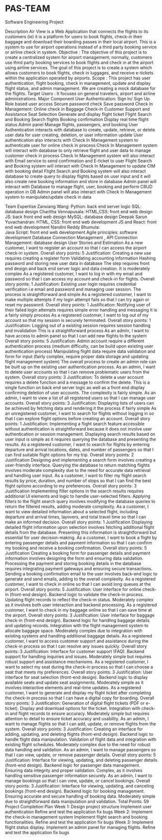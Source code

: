 # PAS-TEAM
Software Engineering Project

Description
Air View is a Web Application that connects the flights to its customers (ie) it is a platform for users to book flights, check-in their baggage and download their boarding passes in their local airport. This is a system to use for airport operations instead of a third party booking service or airline check in system.
Objective :
The objective of this project is to create a centralized system for airport management; normally, customers use third party booking services to book flights and check in at the airport using airline services. The goal of this project is to create a system which allows customers to book flights, check in luggages, and receive e-tickets within the application operated by airports.
Scope :
This project has user authentication, flight booking, check in management, update and display flight status, and admin management.
We are creating a mock database for the flights.
Target Users :
It focuses on general travelers, airport and airline administrations.
Major Component
	User Authentication:
Sign In/ Sign Up
Role based user access
Secure password check
Save password
	Check In Management:
Online check in
Baggage Check-In
Customer Support and Assistance
Seat Selection
Generate and display flight ticket
	Flight Search and Booking
Search flights
Booking confirmation
Display real time flight status
	Admin panel
Manage flights, passengers, and booking
User Authentication interacts with database to create, update, retrieve, or delete user data for user creating, deletion, or user information update
User authentication also interacts with Check In Management system to authenticate user for online check in process
Check In Management system will interact with database to only retrieve flight and user data to manage customer check in process
Check In Management system will also interact with Email service to send confirmation and E-ticket to user
Flight Search and Booking system will interact with Check In Management to update CIM with booking detail
Flight Search and Booking system will also interact database to create query to display flights based on user input and it will also create new booking information and store in database
Admin panel will interact with Database to manage flight, user, booking and perform CRUD operation in DB
Admin panel will also interact with Check In Management system to manipulate/update check in data
    

Team Expertise 
Zanxiang Wang:
Python: back end server logic
SQL: database design
Charitha Vennapusala:
HTML,CSS: front end web design
JS: back front end web design
MySQL: database design
Deepak Sarun Yuvachandran: 
HTML, CSS: front end web development
JS and React: front end web development
Nandini Reddy Bhumula:  
Java Script: front end web development
Agile principles: software development
Database Connection Management , API Connection Management: database design
User Stories and Estimation
As a new customer, I want to register an account so that I can access the airport check-in system.
Overall story points: 5
Justification:
Creating a new use requires creating a register form
Validating accounting information
Hashing password and storing new user data in database
The step requires front end design and back end server logic and data creation. It is moderately complex
As a registered customer, I want to log in with my email and password so that I can access my account and check-in for flights.
Overall story points: 1
Justification:
Existing user login requires credential verification i.e email and password and managing user session.
The process is straightforward and simple
As a registered customer, I want to make multiple attempts if my login attempt fails so that I can try again or reset my password.
Overall story points: 1
Justification:
Notifying user of their failed login attempts requires simple error handling and messaging
It is a fairly simply process
As a registered customer, I want to log out of my account so that my session is securely terminated.
Overall story points: 1
Justification:
Logging out of a existing session requires session handling and invalidation
This is a straightforward process
As an admin, I want to have access to admin panel so that I can add new flights to the system
Overall story points: 5
Justification: 
Admin account require a different authentication process (medium difficulty, can be build upon existing user authentication process)
Manipulating flight data require data validation and form for input (fairly complex, require proper data storage and updating flight management system)
The overall process to create an admin role can be built up on the existing user authentication process.
As an admin, I want to delete user accounts so that I can remove problematic users from the system.
Overall  story points: 3
Justification: 
To delete a user account requires a delete  function and a message to confirm the delete.
This is a single function on back end server logic as well as a front end display confirming deletion of user accounts. The complexity is fairly simple.
As an admin, I want to view a list of all registered users so that I can manage user accounts.
Overall story points: 3
Justification:
Displaying lists of users can be achieved by fetching data and rendering it the process if fairly simple
As an unregistered customer, I want to search for flights without logging in so that I can explore flight options before creating an account.
Overall story points: 1
Justification:
Implementing a flight search feature accessible without authentication is straightforward because it does not involve user authentication or session management.
Displaying search results based on user input is simple as it requires querying the database and presenting the results.
As a registered customer, I want to search for flights by entering departure and arrival locations, dates, and number of passengers so that I can find suitable flight options for my trip.
Overall story points: 2
Justification
Designing and implementing a search form involves creating a user-friendly interface.
Querying the database to return matching flights involves moderate complexity due to the need for accurate data retrieval and handling user input.
As a customer, I want to filter my flight search results by price, duration, and number of stops so that I can find the best flight options according to my preferences.
 Overall story points: 3
 Justification
Implementing filter options in the search results requires additional UI elements and logic to handle user-selected filters.
Applying filters to the flight search query involves modifying the database queries to return the filtered results, adding moderate complexity.
As a customer, I want to view detailed information about a selected flight, including departure and arrival times, layovers, and total travel time so that I can make an informed decision.
Overall story points: 1
Justification
Displaying detailed flight information upon selection involves fetching additional flight details from the database.
Presenting this information is straightforward but essential for user decision-making.
As a customer, I want to book a flight by entering passenger details and payment information so that I can confirm my booking and receive a booking confirmation.
Overall story points: 5
Justification
Creating a booking form for passenger details and payment information involves designing the form and ensuring data validation.
Processing the payment and storing booking details in the database requires integrating payment gateways and ensuring secure transactions.
Sending a booking confirmation email to the user involves back-end logic to generate and send emails, adding to the overall complexity.
 As a registered customer, I want to check in online so that I can avoid long queues at the airport.
Overall story points: 5
Justification:
User interface for online check-in (front-end design).
Backend logic to validate the check-in process.
Updating flight records to reflect the check-in status.
Moderately complex as it involves both user interaction and backend processing.
 As a registered customer, I want to check in my baggage online so that I can save time at the airport.
Overall story points: 3
Justification:
User interface for baggage check-in (front-end design).
Backend logic for handling baggage details and updating records.
Integration with the flight management system to allocate baggage space.
Moderately complex due to integration with existing systems and handling additional baggage details.
As a registered customer, I want to access customer support and assistance during the check-in process so that I can resolve any issues quickly.
Overall story points: 3
Justification:
Interface for customer support (FAQ).
Backend support for handling inquiries and issues.
Moderately simple but requires robust support and assistance mechanisms.
As a registered customer, I want to select my seat during the check-in process so that I can choose a seat that meets my preferences.
Overall story points: 3
Justification:
User interface for seat selection (front-end design).
Backend logic to display available seats and update seat assignments.
Moderately simple as it involves interactive elements and real-time updates.
 As a registered customer, I want to generate and display my flight ticket after completing the check-in process so that I can have a digital copy for boarding.
Overall story points: 3
Justification:
Generation of digital flight tickets (PDF or e-ticket).
Display and download options for the ticket.
Integration with check-in and flight records to ensure accuracy.
Moderately simple but requires attention to detail to ensure ticket accuracy and usability.
 As an admin, I want to manage flights so that I can add, update, or remove flights from the system.
Overall story points: 3 
Justification:
Creating an interface for adding, updating, and deleting flights (front-end design).
Backend logic to handle flight data manipulation.
Validation of flight data and integration with existing flight schedules.
Moderately complex due to the need for robust data handling and validation.
As an admin, I want to manage passengers so that I can view, update, or remove passenger details.
Overall story points: 5 
Justification:
Interface for viewing, updating, and deleting passenger details (front-end design).
Backend logic for passenger data management.
Ensuring data integrity and proper validation.
Complex, as it involves handling sensitive passenger information securely.
 As an admin, I want to manage bookings so that I can view, update, or cancel bookings.
Overall story points: 3 
Justification:
Interface for viewing, updating, and canceling bookings (front-end design).
Backend logic for booking management.
Ensuring accurate and secure handling of booking data.
Moderately simple due to straightforward data manipulation and validation.
Total Points: 59
Project Completion Plan
Week 1: 
Design project structure
Implement user authentication
Refine and test the application
fix bugs
Week 2: 
Implement the check-in management system
Implement flight search and booking functionalities. 
Refine and test the application
fix bugs
Week 3: 
Implement flight status display. 
Implement an admin panel for managing flights. 
Refine and test the application
fix bugs

